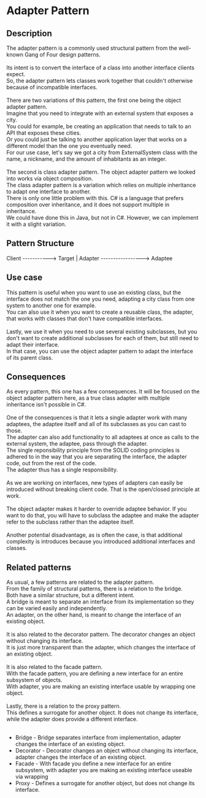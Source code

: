 # Adapter Pattern


## Description
The adapter pattern is a commonly used structural pattern from the well-known Gang of Four design patterns. </br>
</br>
Its intent is to convert the interface of a class into another interface clients expect.</br>
So, the adapter pattern lets classes work together that couldn't otherwise because of incompatible interfaces. </br>
</br>
There are two variations of this pattern, the first one being the object adapter pattern.</br>
Imagine that you need to integrate with an external system that exposes a city. </br>
You could for example, be creating an application that needs to talk to an API that exposes these cities. </br>
Or you could just be talking to another application layer that works on a different model than the one you eventually need. </br>
For our use case, let's say we got a city from ExternalSystem class with the name, a nickname, and the amount of inhabitants as an integer.</br> 
</br>
The second is class adapter pattern. The object adapter pattern we looked into works via object composition. </br>
The class adapter pattern is a variation which relies on multiple inheritance to adapt one interface to another.</br>
There is only one little problem with this. C# is a language that prefers composition over inheritance, and it does not support multiple in inheritance. </br>
We could have done this in Java, but not in C#. However, we can implement it with a slight variation.


## Pattern Structure 

Client   ----------->  Target
			             |
                      Adapter -----------------> Adaptee


## Use case
This pattern is useful when you want to use an existing class, but the interface does not match the one you need, adapting a city class from one system to another one for example. </br>
You can also use it when you want to create a reusable class, the adapter, that works with classes that don't have compatible interfaces.</br>
 </br>
Lastly, we use it when you need to use several existing subclasses, but you don't want to create additional subclasses for each of them, but still need to adapt their interface.</br>
In that case, you can use the object adapter pattern to adapt the interface of its parent class.


## Consequences
As every pattern, this one has a few consequences. It will be focused on the object adapter pattern here, as a true class adapter with multiple inheritance isn't possible in C#.</br>
</br>
One of the consequences is that it lets a single adapter work with many adaptees, the adaptee itself and all of its subclasses as you can cast to those. </br>
The adapter can also add functionality to all adaptees at once as calls to the external system, the adaptee, pass through the adapter. </br>
The single reponsibility principle from the SOLID coding principles is adhered to in the way that you are separating the interface, the adapter code, out from the rest of the code.</br>
The adapter thus has a single responsibility. </br>
</br>
As we are working on interfaces, new types of adapters can easily be introduced without breaking client code. That is the open/closed principle at work. </br>
</br>
The object adapter makes it harder to override adaptee behavior. If you want to do that, you will have to subclass the adaptee and make the adapter refer to the subclass rather than the adaptee itself. </br>
</br>
Another potential disadvantage, as is often the case, is that additional complexity is introduces because you introduced  additional interfaces and classes. 


## Related patterns
As usual, a few patterns are related to the adapter pattern. </br>
From the family of structural patterns, there is a relation to the bridge. </br>
Both have a similar structure, but a different intent. </br>
A bridge is meant to separate an interface from its implementation so they can be varied easily and independently. </br>
An adapter, on the other hand, is meant to change the interface of an existing object. </br>
</br>
It is also related to the decorator pattern. The decorator changes an object without changing its interface. </br>
It is just more transparent than the adapter, which changes the interface of an existing object. </br>
</br>
It is also related to the facade pattern. </br>
With the facade pattern, you are defining a new interface for an entire subsystem of objects. </br>
With adapter, you are making an existing interface usable by wrapping one object. </br>
</br>
Lastly, there is a relation to the proxy pattern.</br>
This defines a surrogate for another object. It does not change its interface, while the adapter does provide a different interface.</br>
</br>
* Bridge - Bridge separates interface from implementation, adapter changes the interface of an existing object.
* Decorator - Decorator changes an object without changing its interface, adapter changes the interface of an existing object.
* Facade - With facade you define a new interface for an entire subsystem, with adapter you are making an existing interface useable via wrapping
* Proxy - Defines a surrogate for another object, but does not change its interface.
